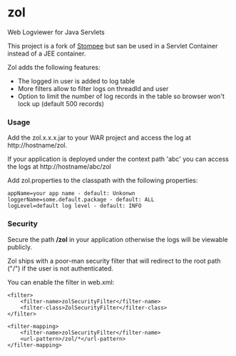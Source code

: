# zol
Web Logviewer for Java Servlets

This project is a fork of [Stompee](https://github.com/phillip-kruger/stompee) but san be 
used in a Servlet Container instead of a JEE container.

Zol adds the following features:

* The logged in user is added to log table 
* More filters allow to filter logs on threadId and user
* Option to limit the number of log records in the table so browser won't lock up (default 500 records)    

 ### Usage
 
Add the zol.x.x.x.jar to your WAR project and access the log at http://hostname/zol.

If your application is deployed under the context path 'abc' you can access the logs at http://hostname/abc/zol

Add zol.properties to the classpath with the following properties:

```
appName=your app name - default: Unkonwn
loggerName=some.default.package - default: ALL 
logLevel=default log level - default: INFO
```

### Security
Secure the path **/zol** in your application otherwise the logs will be viewable publicly.

Zol ships with a poor-man security filter that will redirect to 
the root path ("/") if the user is not authenticated.

You can enable the filter in web.xml:
```
<filter>
    <filter-name>zolSecurityFilter</filter-name>
    <filter-class>ZolSecurityFilter</filter-class>
</filter>

<filter-mapping>
    <filter-name>zolSecurityFilter</filter-name>
    <url-pattern>/zol/*</url-pattern>
</filter-mapping> 
```